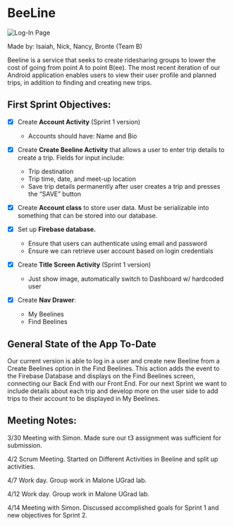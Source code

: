 # BeeLine
![Log-In Page](https://user-images.githubusercontent.com/28008631/56102168-1002d700-5ef9-11e9-8831-8c88059d85d4.png)

Made by: Isaiah, Nick, Nancy, Bronte (Team B)


Beeline is a service that seeks to create ridesharing groups to lower the cost of going from point A to point B(ee). The most recent iteration of our Android application enables users to view their user profile and planned trips, in addition to finding and creating new trips.

## First Sprint Objectives:
- [x] Create **Account Activity** (Sprint 1 version) 
  - Accounts should have: Name and Bio

- [x] Create **Create Beeline Activity** that allows a user to enter trip details to create a trip. Fields for input include:
  - Trip destination
  - Trip time, date, and meet-up location
  - Save trip details permanently after user creates a trip and presses the “SAVE” button

- [x] Create **Account class** to store user data. Must be serializable into something that can be stored into our database.

- [x] Set up **Firebase database.**
  - Ensure that users can authenticate using email and password
  - Ensure we can retrieve user account based on login credentials

- [x] Create **Title Screen Activity** (Sprint 1 version)
  - Just show image, automatically switch to Dashboard w/ hardcoded user
  
- [x] Create **Nav Drawer**:
  - My Beelines
  - Find Beelines
 
 ## General State of the App To-Date
 Our current version is able to log in a user and create new Beeline from a Create Beelines option in the Find Beelines. This action adds the event to the Firebase Database and displays on the Find Beelines screen, connecting our Back End with our Front End. For our next Sprint we want to include details about each trip and develop more on the user side to add trips to their account to be displayed in My Beelines. 
 
 ## Meeting Notes:
 3/30 Meeting with Simon. Made sure our t3 assignment was sufficient for submission.
 
 4/2 Scrum Meeting. Started on Different Activities in Beeline and split up activities.
 
 
 4/7 Work day. Group work in Malone UGrad lab.
 
 4/12 Work day. Group work in Malone UGrad lab.
 
 4/14 Meeting with Simon. Discussed accomplished goals for Sprint 1 and new objectives for Sprint 2.

